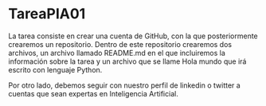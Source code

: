 # TareaPIA01

La tarea consiste en crear una cuenta de GitHub, con la que posteriormente crearemos un repositorio.
Dentro de este repositorio crearemos dos archivos, un archivo llamado README.md en el que incluiremos la información sobre la tarea y un archivo que se llame Hola mundo que irá escrito con lenguaje Python.

Por otro lado, debemos seguir con nuestro perfil de linkedin o twitter a cuentas que sean expertas en Inteligencia Artificial.

